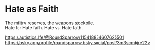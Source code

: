 # Hate as Faith

The militry reserves, the weapons stockpile.   
Hate for Hate faith. Hate vs. Hate faith.

https://autistics.life/@RoundSparrow/115418854607625501     
https://bsky.app/profile/roundsparrow.bsky.social/post/3m3scmbjre22v 

